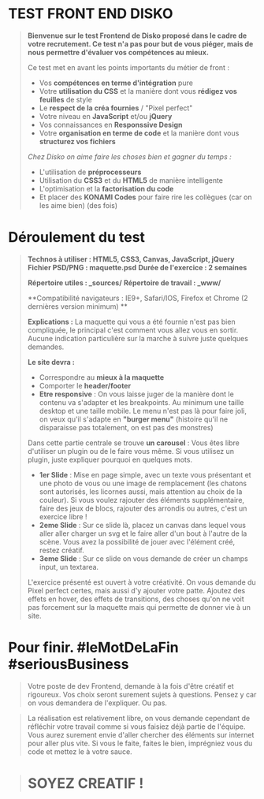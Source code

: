 # TEST FRONT END DISKO

>   
>   **Bienvenue sur le test Frontend de Disko proposé dans le cadre de votre recrutement.
>   Ce test n'a pas pour but de vous piéger, mais de nous permettre d'évaluer vos compétences au mieux.**
>   
>   Ce test met en avant les points importants du métier de front :
>   
>    - Vos **compétences en terme d'intégration** pure
>    - Votre **utilisation du CSS** et la manière dont vous **rédigez vos feuilles** de style
>    - Le **respect de la créa fournies** / "Pixel perfect"
>    - Votre niveau en **JavaScript** et/ou **jQuery**
>    - Vos connaissances en **Responssive Design**
>    - Votre **organisation en terme de code** et la manière dont vous **structurez vos fichiers**
>   
>   *Chez Disko on aime faire les choses bien et gagner du temps :*
>    
>    - L'utilisation de **préprocesseurs**
>    - Utilisation du **CSS3** et du **HTML5** de manière intelligente 
>    - L'optimisation et la **factorisation du code**
>    - Et placer des **KONAMI Codes** pour faire rire les collègues (car on les aime bien) (des fois)
>   

# Déroulement du test

>   
>   **Technos à utiliser : HTML5, CSS3, Canvas, JavaScript, jQuery**
>   **Fichier PSD/PNG : maquette.psd**
>   **Durée de l'exercice : 2 semaines**
>
>	**Répertoire utiles : _sources/**
>	**Répertoire de travail : _www/**
>	
>	**Compatibilité navigateurs : IE9+, Safari/IOS, Firefox et Chrome (2 dernières version minimum) **
>   
>   __Explications :__
>   La maquette qui vous a été fournie n'est pas bien compliquée, le principal c'est comment vous allez vous en sortir.
>   Aucune indication particulière sur la marche à suivre juste quelques demandes.
>   
>   __Le site devra :__
>   - Correspondre au **mieux à la maquette**
>   - Comporter le **header/footer**
>   - **Etre responsive** : On vous laisse juger de la manière dont le contenu va s'adapter et les breakpoints. Au minimum une taille desktop et une taille mobile. Le menu n'est pas là pour faire joli, on veux qu'il s'adapte en **"burger menu"**  (histoire qu'il ne disparaisse pas totalement, on est pas des monstres)
>   
>   Dans cette partie centrale se trouve **un carousel** :
>   Vous êtes libre d'utiliser un plugin ou de le faire vous même. Si vous utilisez un plugin, juste expliquer pourquoi en quelques mots.
> 
>   - **1er Slide** : Mise en page simple, avec un texte vous présentant et une photo de vous ou une image de remplacement (les chatons sont autorisés, les licornes aussi, mais attention au choix de la couleur). Si vous voulez rajouter des éléments supplémentaire, faire des jeux de blocs, rajouter des arrondis ou autres, c'est un exercice libre !
>   - **2eme Slide** : Sur ce slide là, placez un canvas dans lequel vous aller aller charger un svg et le faire aller d'un bout à l'autre de la scène. Vous avez la possibilité de jouer avec l'élément créé, restez créatif.
>   - **3eme Slide** : Sur ce slide on vous demande de créer un champs input, un textarea.
>   
>   L'exercice présenté est ouvert à votre créativité. On vous demande du Pixel perfect certes, mais aussi d'y ajouter votre patte. Ajoutez des effets en hover, des effets de transitions, des choses qu'on ne voit pas forcement sur la maquette mais qui permette de donner vie à un site.
>   

# Pour finir. #leMotDeLaFin #seriousBusiness

> Votre poste de dev Frontend, demande à la fois d'être créatif et rigoureux.
> Vos choix seront surement sujets à questions. Pensez y car on vous demandera de l'expliquer. Ou pas.

> La réalisation est relativement libre, on vous demande cependant de réfléchir votre travail comme si vous faisiez déjà partie de l'équipe.
> Vous aurez surement envie d'aller chercher des éléments sur internet pour aller plus vite. Si vous le faite, faites le bien, imprégniez vous du code et mettez le à votre sauce. 

> # SOYEZ CREATIF !